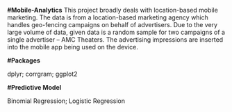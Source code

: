 **#Mobile-Analytics**
This project broadly deals with location-based mobile marketing. The data is from a location-based marketing agency which handles geo-fencing campaigns on behalf of advertisers. Due to the very large volume of data, given data is a random sample for two campaigns of a single advertiser – AMC Theaters. The advertising impressions are inserted into the mobile app being used on the device.

**#Packages**

dplyr; corrgram; ggplot2

**#Predictive Model**

Binomial Regression; Logistic Regression
